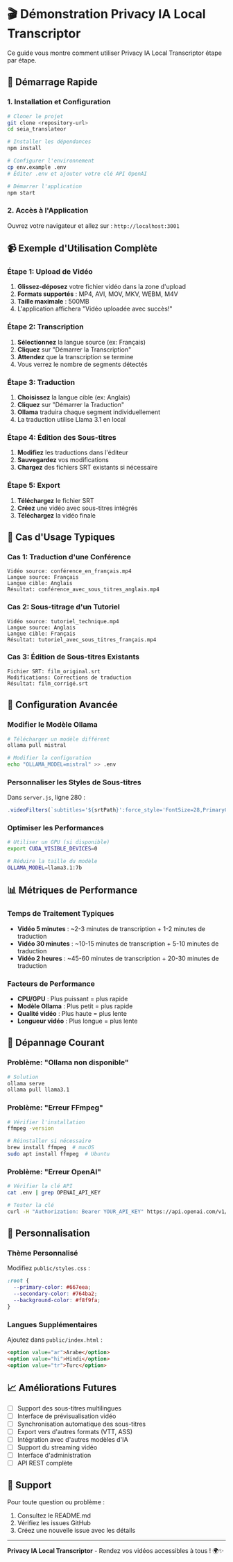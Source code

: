 # 🎬 Démonstration Privacy IA Local Transcriptor

Ce guide vous montre comment utiliser Privacy IA Local Transcriptor étape par étape.

## 🚀 Démarrage Rapide

### 1. Installation et Configuration
```bash
# Cloner le projet
git clone <repository-url>
cd seia_translateor

# Installer les dépendances
npm install

# Configurer l'environnement
cp env.example .env
# Éditer .env et ajouter votre clé API OpenAI

# Démarrer l'application
npm start
```

### 2. Accès à l'Application
Ouvrez votre navigateur et allez sur : `http://localhost:3001`

## 📹 Exemple d'Utilisation Complète

### Étape 1: Upload de Vidéo
1. **Glissez-déposez** votre fichier vidéo dans la zone d'upload
2. **Formats supportés** : MP4, AVI, MOV, MKV, WEBM, M4V
3. **Taille maximale** : 500MB
4. L'application affichera "Vidéo uploadée avec succès!"

### Étape 2: Transcription
1. **Sélectionnez** la langue source (ex: Français)
2. **Cliquez** sur "Démarrer la Transcription"
3. **Attendez** que la transcription se termine
4. Vous verrez le nombre de segments détectés

### Étape 3: Traduction
1. **Choisissez** la langue cible (ex: Anglais)
2. **Cliquez** sur "Démarrer la Traduction"
3. **Ollama** traduira chaque segment individuellement
4. La traduction utilise Llama 3.1 en local

### Étape 4: Édition des Sous-titres
1. **Modifiez** les traductions dans l'éditeur
2. **Sauvegardez** vos modifications
3. **Chargez** des fichiers SRT existants si nécessaire

### Étape 5: Export
1. **Téléchargez** le fichier SRT
2. **Créez** une vidéo avec sous-titres intégrés
3. **Téléchargez** la vidéo finale

## 🎯 Cas d'Usage Typiques

### Cas 1: Traduction d'une Conférence
```
Vidéo source: conférence_en_français.mp4
Langue source: Français
Langue cible: Anglais
Résultat: conférence_avec_sous_titres_anglais.mp4
```

### Cas 2: Sous-titrage d'un Tutoriel
```
Vidéo source: tutoriel_technique.mp4
Langue source: Anglais
Langue cible: Français
Résultat: tutoriel_avec_sous_titres_français.mp4
```

### Cas 3: Édition de Sous-titres Existants
```
Fichier SRT: film_original.srt
Modifications: Corrections de traduction
Résultat: film_corrigé.srt
```

## 🔧 Configuration Avancée

### Modifier le Modèle Ollama
```bash
# Télécharger un modèle différent
ollama pull mistral

# Modifier la configuration
echo "OLLAMA_MODEL=mistral" >> .env
```

### Personnaliser les Styles de Sous-titres
Dans `server.js`, ligne 280 :
```javascript
.videoFilters(`subtitles='${srtPath}':force_style='FontSize=28,PrimaryColour=&Hffffff,OutlineColour=&H000000,Bold=1,Shadow=1'`)
```

### Optimiser les Performances
```bash
# Utiliser un GPU (si disponible)
export CUDA_VISIBLE_DEVICES=0

# Réduire la taille du modèle
OLLAMA_MODEL=llama3.1:7b
```

## 📊 Métriques de Performance

### Temps de Traitement Typiques
- **Vidéo 5 minutes** : ~2-3 minutes de transcription + 1-2 minutes de traduction
- **Vidéo 30 minutes** : ~10-15 minutes de transcription + 5-10 minutes de traduction
- **Vidéo 2 heures** : ~45-60 minutes de transcription + 20-30 minutes de traduction

### Facteurs de Performance
- **CPU/GPU** : Plus puissant = plus rapide
- **Modèle Ollama** : Plus petit = plus rapide
- **Qualité vidéo** : Plus haute = plus lente
- **Longueur vidéo** : Plus longue = plus lente

## 🐛 Dépannage Courant

### Problème: "Ollama non disponible"
```bash
# Solution
ollama serve
ollama pull llama3.1
```

### Problème: "Erreur FFmpeg"
```bash
# Vérifier l'installation
ffmpeg -version

# Réinstaller si nécessaire
brew install ffmpeg  # macOS
sudo apt install ffmpeg  # Ubuntu
```

### Problème: "Erreur OpenAI"
```bash
# Vérifier la clé API
cat .env | grep OPENAI_API_KEY

# Tester la clé
curl -H "Authorization: Bearer YOUR_API_KEY" https://api.openai.com/v1/models
```

## 🎨 Personnalisation

### Thème Personnalisé
Modifiez `public/styles.css` :
```css
:root {
  --primary-color: #667eea;
  --secondary-color: #764ba2;
  --background-color: #f8f9fa;
}
```

### Langues Supplémentaires
Ajoutez dans `public/index.html` :
```html
<option value="ar">Arabe</option>
<option value="hi">Hindi</option>
<option value="tr">Turc</option>
```

## 📈 Améliorations Futures

- [ ] Support des sous-titres multilingues
- [ ] Interface de prévisualisation vidéo
- [ ] Synchronisation automatique des sous-titres
- [ ] Export vers d'autres formats (VTT, ASS)
- [ ] Intégration avec d'autres modèles d'IA
- [ ] Support du streaming vidéo
- [ ] Interface d'administration
- [ ] API REST complète

## 🤝 Support

Pour toute question ou problème :
1. Consultez le README.md
2. Vérifiez les issues GitHub
3. Créez une nouvelle issue avec les détails

---

**Privacy IA Local Transcriptor** - Rendez vos vidéos accessibles à tous ! 🌍✨
